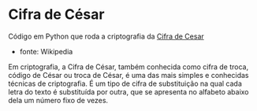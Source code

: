 # Cifra de César

Código em Python que roda a criptografia da [Cifra de Cesar](https://pt.wikipedia.org/wiki/Cifra_de_C%C3%A9sar)

* fonte: Wikipedia

Em criptografia, a Cifra de César, também conhecida como cifra de troca, código de César ou troca de César, é uma das mais simples e conhecidas técnicas de criptografia. É um tipo de cifra de substituição na qual cada letra do texto é substituída por outra, que se apresenta no alfabeto abaixo dela um número fixo de vezes. 
